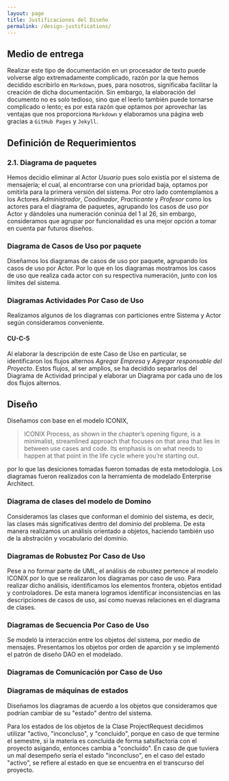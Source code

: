 ```yaml
---
layout: page
title: Justificaciones del Diseño
permalink: /design-justifications/
---
```


## Medio de entrega

Realizar este tipo de documentación en un procesador de texto puede volverse algo extremadamente complicado, razón por la que hemos decidido escribirlo en `Markdown`, pues, para nosotros, significaba facilitar la creación de dicha documentación. Sin embargo, la elaboración del documento no es solo tedioso, sino que el leerlo también puede tornarse complicado o lento; es por esta razón que optamos por aprovechar las ventajas que nos proporciona `Markdown` y elaboramos una página web gracias a `GitHub Pages` y `Jekyll`.

## Definición de Requerimientos

### 2.1. Diagrama de paquetes
Hemos decidio eliminar al Actor *Usuario* pues solo existía por el sistema de mensajería; el cual, al encontrarse con una prioridad baja, optamos por omitirla para la primera versión del sistema. Por otro lado comtemplamos a los Actores *Administrador*, *Coodinador*, *Practicante* y *Profesor* como los actores para el diagrama de paquetes, agrupando los casos de uso por Actor y dándoles una numeración coninúa del 1 al 26, sin embargo, consideramos que agrupar por funcionalidad es una mejor opción a tomar en cuenta par futuros diseños.

### Diagrama de Casos de Uso por paquete
Diseñamos los diagramas de casos de uso por paquete, agrupando los casos de uso por Actor. Por lo que en los diagramas mostramos los casos de uso que realiza cada actor con su respectiva numeración, junto con los límites del sistema.

### Diagramas Actividades Por Caso de Uso
Realizamos algunos de los diagramas con particiones entre Sistema y Actor según consideramos conveniente.

#### CU-C-5
Al elaborar la descripción de este Caso de Uso en particular, se identificaron los flujos alternos *Agregar Empresa* y *Agregar responsable del Proyecto*. Estos flujos, al ser amplios, se ha decidido separarlos del Diagrama de Actividad principal y elaborar un Diagrama por cada uno de los dos flujos alternos.

## Diseño

Diseñamos con base en el modelo ICONIX,
> ICONIX Process, as shown in the chapter’s opening figure, is a minimalist, streamlined approach that focuses on that area that lies in between use cases and code. Its emphasis is on what needs to happen at that point in the life cycle where you’re starting out.
 
por lo que las desiciones tomadas fueron tomadas de esta metodología. Los diagramas fueron realizados con la herramienta de modelado Enterprise Architect.

### Diagrama de clases del modelo de Domino
Consideramos las clases que conforman el dominio del sistema, es decir, las clases más significativas dentro del dominio del problema. De esta manera realizamos un análisis orientado a objetos, haciendo también uso de la abstración y vocabulario del dominio. 

### Diagramas de Robustez Por Caso de Uso

Pese a no formar parte de UML, el análisis de robustez pertence al modelo ICONIX por lo que se realizaron los diagramas por caso de uso. Para realizar dicho análisis, identificamos los elementos frontera, objetos entidad y controladores. De esta manera logramos identificar inconsistencias en las descripciones de casos de uso, así como nuevas relaciones en el diagrama de clases.

### Diagramas de Secuencia Por Caso de Uso

Se modeló la interacción entre los objetos del sistema, por medio de mensajes. Presentamos los objetos por orden de aparción y se implementó el patrón de diseño DAO en el modelado.

### Diagramas de Comunicación por Caso de Uso



### Diagramas de máquinas de estados

Diseñamos los diagramas de acuerdo a los objetos que consideramos que podrían cambiar de su "estado" dentro del sistema.

Para los estados de los objetos de la Clase ProjectRequest decidimos utilizar "activo, "inconcluso", y "concluido", porque en caso de que termine el semestre, si la materia es concluida de forma satsifactoria con el proyecto asigando, entonces cambia a "concluido". En caso de que tuviera un mal desempeño sería el estado "inconcluso", en el caso del estado "activo", se refiere al estado en que se encuentra en el transcurso del proyecto.





